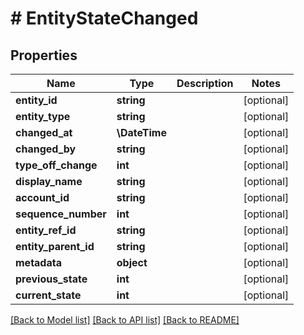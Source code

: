 # # EntityStateChanged

## Properties

Name | Type | Description | Notes
------------ | ------------- | ------------- | -------------
**entity_id** | **string** |  | [optional]
**entity_type** | **string** |  | [optional]
**changed_at** | **\DateTime** |  | [optional]
**changed_by** | **string** |  | [optional]
**type_off_change** | **int** |  | [optional]
**display_name** | **string** |  | [optional]
**account_id** | **string** |  | [optional]
**sequence_number** | **int** |  | [optional]
**entity_ref_id** | **string** |  | [optional]
**entity_parent_id** | **string** |  | [optional]
**metadata** | **object** |  | [optional]
**previous_state** | **int** |  | [optional]
**current_state** | **int** |  | [optional]

[[Back to Model list]](../../README.md#models) [[Back to API list]](../../README.md#endpoints) [[Back to README]](../../README.md)
